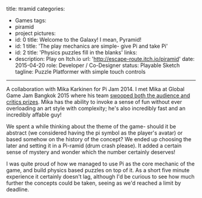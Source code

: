 title: πramid
categories:
  - Games
tags:
  - piramid
  - project
pictures:
  - id: 0
    title: Welcome to the Galaxy! I mean, Pyramid!
  - id: 1
    title: 'The play mechanics are simple- give Pi and take Pi'
  - id: 2
    title: 'Physics puzzles fill in the blanks'
links:
  - description: Play on Itch.io
    url: 'http://escape-route.itch.io/piramid'
date: 2015-04-20
role: Developer / Co-Designer
status: Playable Sketch
tagline: Puzzle Platformer with simple touch controls
---

A collaboration with Mika Karkinen for Pi Jam 2014.
I met Mika at Global Game Jam Bangkok 2015 where his team <a href="http://globalgamejam.org/2015/games/piglet-panic">swooped both the audience and critics prizes</a>. Mika has the ability to invoke a sense of fun without ever overloading an art style with complexity; he's also incredibly fast and an incredibly affable guy! 

We spent a while thinking about the theme of the game- should it be abstract (we considered having the pi symbol as the player's avatar) or based somehow on the history of the concept? We ended up choosing the later and setting it in a Pi-ramid (drum crash please). It added a certain sense of mystery and wonder which the number certainly deserves!

I was quite proud of how we managed to use Pi as the core mechanic of the game, and build physics based puzzles on top of it. As a short five minute experience it certainly doesn't lag, although I'd be curious to see how much further the concepts could be taken, seeing as we'd reached a limit by deadline.



